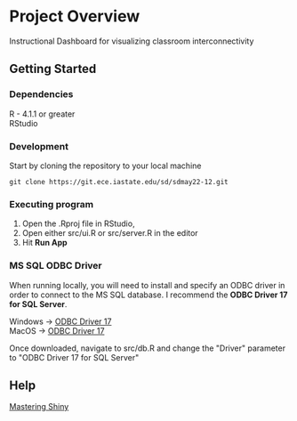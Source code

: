 # Project Overview

Instructional Dashboard for visualizing classroom interconnectivity

## Getting Started

### Dependencies

R - 4.1.1 or greater  
RStudio

### Development

Start by cloning the repository to your local machine
```
git clone https://git.ece.iastate.edu/sd/sdmay22-12.git
```

### Executing program

1. Open the .Rproj file in RStudio, 
2. Open either src/ui.R or src/server.R in the editor
3. Hit **Run App**

### MS SQL ODBC Driver

When running locally, you will need to install and specify an ODBC driver in order to connect to the MS SQL database. I recommend the **ODBC Driver 17 for SQL Server**.

Windows -> [ODBC Driver 17](https://go.microsoft.com/fwlink/?linkid=2187214)  
MacOS -> [ODBC Driver 17](https://docs.microsoft.com/en-us/sql/connect/odbc/linux-mac/install-microsoft-odbc-driver-sql-server-macos?view=sql-server-ver15)

Once downloaded, navigate to src/db.R and change the "Driver" parameter to "ODBC Driver 17 for SQL Server"

## Help

[Mastering Shiny](https://mastering-shiny.org/index.html)


